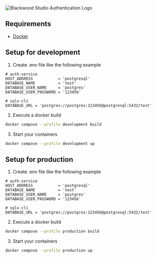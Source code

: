 ![Blackwood Studio Authentication Logo](https://github.com/blackwood-studio/auth-service/assets/74761380/824dd5ce-011a-427f-adcc-e8c35616d52a)

## Requirements

- [Docker](https://www.docker.com/get-started/)

## Setup for development

1. Create .env file like the following example
``` env
# auth-service
HOST_ADDRESS           = 'postgresql'
DATABASE_NAME          = 'test'
DATABASE_USER_NAME     = 'postgres'
DATABASE_USER_PASSWORD = '123456'

# sqlx-cli
DATABASE_URL = 'postgres://postgres:123456@postgresql:5432/test'
```

2. Execute a docker build

``` bash
docker compose --profile development build
```

3. Start your containers

``` bash
docker compose --profile development up
```

## Setup for production

1. Create .env file like the following example
``` env
# auth-service
HOST_ADDRESS           = 'postgresql'
DATABASE_NAME          = 'test'
DATABASE_USER_NAME     = 'postgres'
DATABASE_USER_PASSWORD = '123456'

# sqlx-cli
DATABASE_URL = 'postgres://postgres:123456@postgresql:5432/test'
```

2. Execute a docker build

``` bash
docker compose --profile production build
```

3. Start your containers

``` bash
docker compose --profile production up
```
